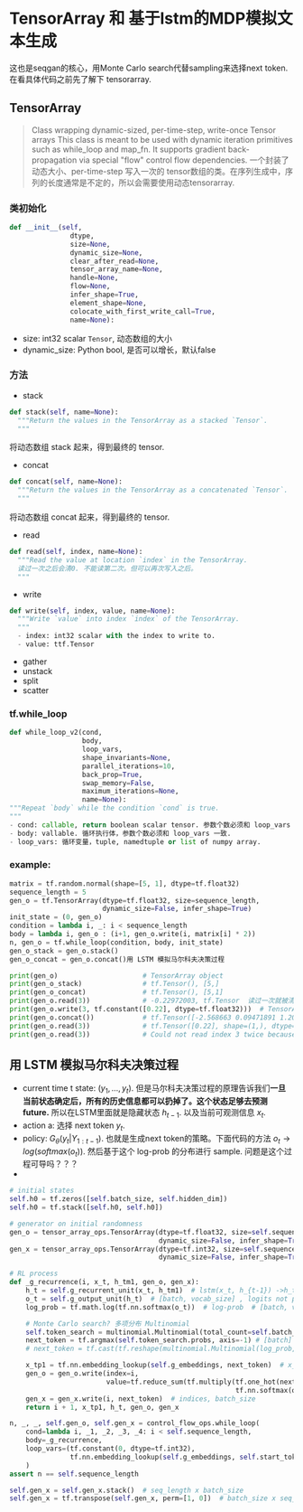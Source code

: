 # TensorArray 和 基于lstm的MDP模拟文本生成
这也是seqgan的核心，用Monte Carlo search代替sampling来选择next token.在看具体代码之前先了解下 tensorarray.

## TensorArray
> Class wrapping dynamic-sized, per-time-step, write-once Tensor arrays
This class is meant to be used with dynamic iteration primitives such as while_loop and map_fn. It supports gradient back-propagation via special "flow" control flow dependencies.
一个封装了动态大小、per-time-step 写入一次的 tensor数组的类。在序列生成中，序列的长度通常是不定的，所以会需要使用动态tensorarray.

### 类初始化
```python
def __init__(self,
               dtype,
               size=None,
               dynamic_size=None,
               clear_after_read=None,
               tensor_array_name=None,
               handle=None,
               flow=None,
               infer_shape=True,
               element_shape=None,
               colocate_with_first_write_call=True,
               name=None):
```

- size: int32 scalar `Tensor`, 动态数组的大小
- dynamic_size: Python bool, 是否可以增长，默认false

### 方法
- stack
```Python
def stack(self, name=None):
  """Return the values in the TensorArray as a stacked `Tensor`.
  """
```
将动态数组 stack 起来，得到最终的 tensor.

- concat
```python
def concat(self, name=None):
  """Return the values in the TensorArray as a concatenated `Tensor`.
  """
```
将动态数组 concat 起来，得到最终的 tensor.

- read  
```python
def read(self, index, name=None):
  """Read the value at location `index` in the TensorArray.
  读过一次之后会清0. 不能读第二次。但可以再次写入之后。
  """
```
- write  
```python  
def write(self, index, value, name=None):
  """Write `value` into index `index` of the TensorArray.
  """
  - index: int32 scalar with the index to write to.
  - value: ttf.Tensor
```

- gather  
- unstack  
- split  
- scatter  

### tf.while_loop
```python  
def while_loop_v2(cond,
                  body,
                  loop_vars,
                  shape_invariants=None,
                  parallel_iterations=10,
                  back_prop=True,
                  swap_memory=False,
                  maximum_iterations=None,
                  name=None):
"""Repeat `body` while the condition `cond` is true.
"""
- cond: callable, return boolean scalar tensor. 参数个数必须和 loop_vars 一致。  
- body: vallable. 循环执行体，参数个数必须和 loop_vars 一致.
- loop_vars: 循环变量，tuple, namedtuple or list of numpy array.
```

### example:

```python
matrix = tf.random.normal(shape=[5, 1], dtype=tf.float32)
sequence_length = 5
gen_o = tf.TensorArray(dtype=tf.float32, size=sequence_length,
                       dynamic_size=False, infer_shape=True)
init_state = (0, gen_o)
condition = lambda i, _: i < sequence_length
body = lambda i, gen_o : (i+1, gen_o.write(i, matrix[i] * 2))
n, gen_o = tf.while_loop(condition, body, init_state)
gen_o_stack = gen_o.stack()
gen_o_concat = gen_o.concat()用 LSTM 模拟马尔科夫决策过程

print(gen_o)                     # TensorArray object
print(gen_o_stack)               # tf.Tensor(), [5,]
print(gen_o_concat)              # tf.Tensor(), [5,1]
print(gen_o.read(3))             # -0.22972003, tf.Tensor  读过一次就被清0了
print(gen_o.write(3, tf.constant([0.22], dtype=tf.float32)))  # TensorArray object
print(gen_o.concat())            # tf.Tensor([-2.568663 0.09471891 1.2042408 0.22 0.2832177 ], shape=(5,), dtype=float32)
print(gen_o.read(3))             # tf.Tensor([0.22], shape=(1,), dtype=float32)
print(gen_o.read(3))             # Could not read index 3 twice because it was cleared after a previous read
```

## 用 LSTM 模拟马尔科夫决策过程

- current time t state: $(y_1,...,y_t)$. 但是马尔科夫决策过程的原理告诉我们**一旦当前状态确定后，所有的历史信息都可以扔掉了。这个状态足够去预测 future.** 所以在LSTM里面就是隐藏状态 $h_{t-1}$. 以及当前可观测信息 $x_t$.  
- action a: 选择 next token $y_t$.
- policy: $G_{\theta}(y_t|Y_{1:t-1})$. 也就是生成next token的策略。下面代码的方法 $o_t \rightarrow log(softmax(o_t))$. 然后基于这个 log-prob 的分布进行 sample. 问题是这个过程可导吗？？？  
- 


```python  
# initial states
self.h0 = tf.zeros([self.batch_size, self.hidden_dim])
self.h0 = tf.stack([self.h0, self.h0])

# generator on initial randomness
gen_o = tensor_array_ops.TensorArray(dtype=tf.float32, size=self.sequence_length,
                                     dynamic_size=False, infer_shape=True)
gen_x = tensor_array_ops.TensorArray(dtype=tf.int32, size=self.sequence_length,
                                     dynamic_size=False, infer_shape=True)

# RL process
def _g_recurrence(i, x_t, h_tm1, gen_o, gen_x):
    h_t = self.g_recurrent_unit(x_t, h_tm1)  # lstm(x_t, h_{t-1}) ->h_t. [batch. hidden_size * 2], hidden_memory_tuple
    o_t = self.g_output_unit(h_t)  # [batch, vocab_size] , logits not prob
    log_prob = tf.math.log(tf.nn.softmax(o_t))  # log-prob  # [batch, vocab_size]

    # Monte Carlo search? 多项分布 Multinomial
    self.token_search = multinomial.Multinomial(total_count=self.batch_size, logits=log_prob)
    next_token = tf.argmax(self.token_search.probs, axis=-1) # [batch]
    # next_token = tf.cast(tf.reshape(multinomial.Multinomial(log_prob, 1), [self.batch_size]), tf.int32)  # [batch]

    x_tp1 = tf.nn.embedding_lookup(self.g_embeddings, next_token)  # x_{t+1}, [batch, emb_dim]
    gen_o = gen_o.write(index=i,
                        value=tf.reduce_sum(tf.multiply(tf.one_hot(next_token, self.vocab_size, 1.0, 0.0),
                                                        tf.nn.softmax(o_t)), 1))  # [batch_size] , prob
    gen_x = gen_x.write(i, next_token)  # indices, batch_size
    return i + 1, x_tp1, h_t, gen_o, gen_x

n, _, _, self.gen_o, self.gen_x = control_flow_ops.while_loop(
    cond=lambda i, _1, _2, _3, _4: i < self.sequence_length,
    body=_g_recurrence,
    loop_vars=(tf.constant(0, dtype=tf.int32),
               tf.nn.embedding_lookup(self.g_embeddings, self.start_token), self.h0, gen_o, gen_x)
    )
assert n == self.sequence_length

self.gen_x = self.gen_x.stack()  # seq_length x batch_size
self.gen_x = tf.transpose(self.gen_x, perm=[1, 0])  # batch_size x seq_length
```

